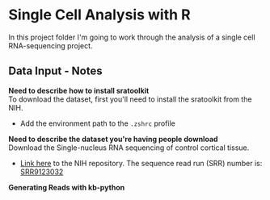 # Single Cell Analysis with R
In this project folder I'm going to work through the analysis of a single cell 
RNA-sequencing project.

## Data Input - Notes
**Need to describe how to install sratoolkit** \
To download the dataset, first you'll need to install the sratoolkit from the NIH.
- Add the environment path to the `.zshrc` profile
    
**Need to describe the dataset you're having people download** \
Download the Single-nucleus RNA sequencing of control cortical tissue.

- [Link here](https://www.ncbi.nlm.nih.gov/sra/?term=SRR9123032) to the NIH repository. The sequence read run (SRR) number is: [SRR9123032](https://trace.ncbi.nlm.nih.gov/Traces/?view=run_browser&acc=SRR9123032&display=metadata)

**Generating Reads with kb-python**


